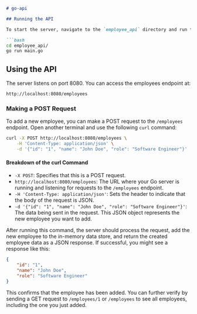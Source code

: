 
```markdown
# go-api

## Running the API

To start the server, navigate to the `employee_api` directory and run the main Go file:

```bash
cd employee_api/
go run main.go
```

## Using the API

The server listens on port 8080. You can access the employees endpoint at:

```
http://localhost:8080/employees
```

### Making a POST Request

To add a new employee, you can make a POST request to the `/employees` endpoint. Open another terminal and use the following `curl` command:

```bash
curl -X POST http://localhost:8080/employees \
    -H 'Content-Type: application/json' \
    -d '{"id": "1", "name": "John Doe", "role": "Software Engineer"}'
```

#### Breakdown of the curl Command

- `-X POST`: Specifies that this is a POST request.
- `http://localhost:8080/employees`: The URL where your Go server is running and listening for requests to the `/employees` endpoint.
- `-H 'Content-Type: application/json'`: Sets the header to indicate that the body of the request is JSON.
- `-d '{"id": "1", "name": "John Doe", "role": "Software Engineer"}'`: The data being sent in the request. This JSON object represents the new employee you want to add.

After running this command, the server should process the request, add the new employee to the in-memory data store, and return the created employee data as a JSON response. If successful, you might see a response like this:

```json
{
    "id": "1",
    "name": "John Doe",
    "role": "Software Engineer"
}
```

This confirms that the employee has been added. You can further verify by sending a GET request to `/employees/1` or `/employees` to see all employees, including the one you just added.

